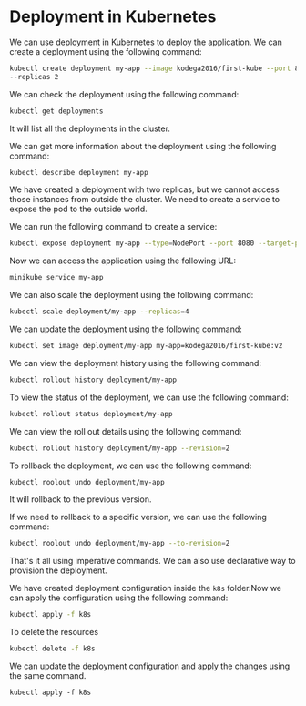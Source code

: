 # Deployment in Kubernetes

We can use deployment in Kubernetes to deploy the application. We can create
a deployment using the following command:

```bash
kubectl create deployment my-app --image kodega2016/first-kube --port 80
--replicas 2
```

We can check the deployment using the following command:

```bash
kubectl get deployments
```

It will list all the deployments in the cluster.

We can get more information about the deployment using the following command:

```bash
kubectl describe deployment my-app
```

We have created a deployment with two replicas, but we cannot access those
instances from outside the cluster. We need to create a service to expose the
pod to the outside world.

We can run the following command to create a service:

```bash
kubectl expose deployment my-app --type=NodePort --port 8080 --target-port 8080
```

Now we can access the application using the following URL:

````bash
minikube service my-app
````

We can also scale the deployment using the following command:

```bash
kubectl scale deployment/my-app --replicas=4
```

We can update the deployment using the following command:

```bash
kubectl set image deployment/my-app my-app=kodega2016/first-kube:v2
```

We can view the deployment history using the following command:

```bash
kubectl rollout history deployment/my-app
```

To view the status of the deployment, we can use the following command:

```bash
kubectl rollout status deployment/my-app
```

We can view the roll out details using the following command:

```bash
kubectl rollout history deployment/my-app --revision=2
```

To rollback the deployment, we can use the following command:

```bash
kubectl roolout undo deployment/my-app
```

It will rollback to the previous version.

If we need to rollback to a specific version, we can use the following command:

```bash
kubectl roolout undo deployment/my-app --to-revision=2
```

That's it all using imperative commands. We can also use declarative way to
provision the deployment.

We have created deployment configuration inside the `k8s` folder.Now we can
apply the configuration using the following command:

```bash
kubectl apply -f k8s
```

To delete the resources
```bash
kubectl delete -f k8s
```
We can update the deployment configuration and apply the changes using the
same command.

```
kubectl apply -f k8s
```
